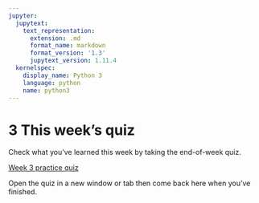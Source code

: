 ```yaml
---
jupyter:
  jupytext:
    text_representation:
      extension: .md
      format_name: markdown
      format_version: '1.3'
      jupytext_version: 1.11.4
  kernelspec:
    display_name: Python 3
    language: python
    name: python3
---
```


# 3 This week’s quiz


Check what you’ve learned this week by taking the end-of-week quiz.

[Week 3 practice quiz](https://www.open.edu/openlearn/ocw/mod/quiz/view.php?id=78779)

Open the quiz in a new window or tab then come back here when you’ve finished.


